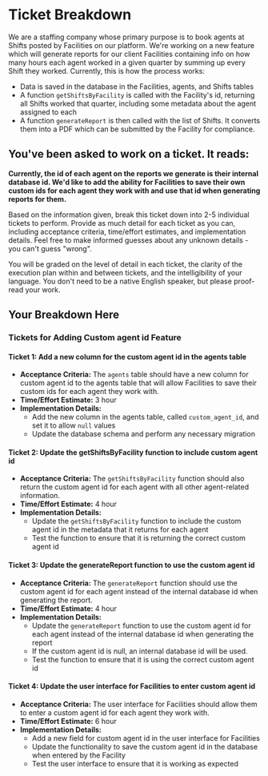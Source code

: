 # Ticket Breakdown
We are a staffing company whose primary purpose is to book agents at Shifts posted by Facilities on our platform. We're working on a new feature which will generate reports for our client Facilities containing info on how many hours each agent worked in a given quarter by summing up every Shift they worked. Currently, this is how the process works:

- Data is saved in the database in the Facilities, agents, and Shifts tables
- A function `getShiftsByFacility` is called with the Facility's id, returning all Shifts worked that quarter, including some metadata about the agent assigned to each
- A function `generateReport` is then called with the list of Shifts. It converts them into a PDF which can be submitted by the Facility for compliance.

## You've been asked to work on a ticket. It reads:

**Currently, the id of each agent on the reports we generate is their internal database id. We'd like to add the ability for Facilities to save their own custom ids for each agent they work with and use that id when generating reports for them.**


Based on the information given, break this ticket down into 2-5 individual tickets to perform. Provide as much detail for each ticket as you can, including acceptance criteria, time/effort estimates, and implementation details. Feel free to make informed guesses about any unknown details - you can't guess "wrong".


You will be graded on the level of detail in each ticket, the clarity of the execution plan within and between tickets, and the intelligibility of your language. You don't need to be a native English speaker, but please proof-read your work.

## Your Breakdown Here

### Tickets for Adding Custom agent id Feature

#### Ticket 1: Add a new column for the custom agent id in the agents table
- **Acceptance Criteria:** The `agents` table should have a new column for custom agent id to the agents table that will allow Facilities to save their custom ids for each agent they work with.
- **Time/Effort Estimate:** 3 hour
- **Implementation Details:**
    - Add the new column in the agents table, called `custom_agent_id`, and set it to allow `null` values
    - Update the database schema and perform any necessary migration

#### Ticket 2: Update the getShiftsByFacility function to include custom agent id
- **Acceptance Criteria:** The `getShiftsByFacility` function should also return the custom agent id for each agent with all other agent-related information.
- **Time/Effort Estimate:** 4 hour
- **Implementation Details:**
    - Update the `getShiftsByFacility` function to include the custom agent id in the metadata that it returns for each agent
    - Test the function to ensure that it is returning the correct custom agent id

#### Ticket 3: Update the generateReport function to use the custom agent id
- **Acceptance Criteria:** The `generateReport` function should use the custom agent id for each agent instead of the internal database id when generating the report.
- **Time/Effort Estimate:** 4 hour
- **Implementation Details:**
    - Update the `generateReport` function to use the custom agent id for each agent instead of the internal database id when generating the report
    - If the custom agent id is null, an internal database id will be used.
    - Test the function to ensure that it is using the correct custom agent id

#### Ticket 4: Update the user interface for Facilities to enter custom agent id
- **Acceptance Criteria:**  The user interface for Facilities should allow them to enter a custom agent id for each agent they work with.
- **Time/Effort Estimate:** 6 hour
- **Implementation Details:**
    - Add a new field for custom agent id in the user interface for Facilities
    - Update the functionality to save the custom agent id in the database when entered by the Facility
    - Test the user interface to ensure that it is working as expected